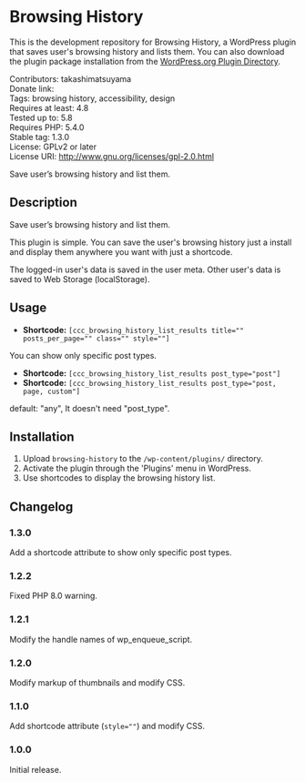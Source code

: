 # Browsing History

This is the development repository for Browsing History, a WordPress plugin that saves user's browsing history and lists them. You can also download the plugin package installation from the [WordPress.org Plugin Directory](https://wordpress.org/plugins/browsing-history/).

Contributors: takashimatsuyama  
Donate link:  
Tags: browsing history, accessibility, design  
Requires at least: 4.8  
Tested up to: 5.8  
Requires PHP: 5.4.0  
Stable tag: 1.3.0  
License: GPLv2 or later  
License URI: http://www.gnu.org/licenses/gpl-2.0.html  

Save user’s browsing history and list them.

##  Description

Save user’s browsing history and list them.

This plugin is simple. You can save the user's browsing history just a install and display them anywhere you want with just a shortcode.

The logged-in user's data is saved in the user meta. Other user's data is saved to Web Storage (localStorage).

##  Usage

* **Shortcode:** `[ccc_browsing_history_list_results title="" posts_per_page="" class="" style=""]`

You can show only specific post types.
* **Shortcode:** `[ccc_browsing_history_list_results post_type="post"]`
* **Shortcode:** `[ccc_browsing_history_list_results post_type="post, page, custom"]`

default: "any", It doesn't need "post_type".

##  Installation

1. Upload `browsing-history` to the `/wp-content/plugins/` directory.
2. Activate the plugin through the 'Plugins' menu in WordPress.
3. Use shortcodes to display the browsing history list.

##  Changelog

### 1.3.0
Add a shortcode attribute to show only specific post types.

### 1.2.2
Fixed PHP 8.0 warning.

### 1.2.1
Modify the handle names of wp_enqueue_script.

### 1.2.0
Modify markup of thumbnails and modify CSS.

### 1.1.0
Add shortcode attribute (`style=""`) and modify CSS.

### 1.0.0
Initial release.